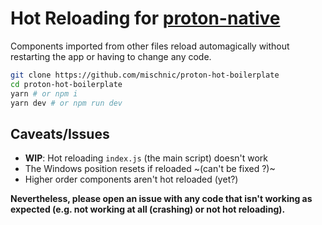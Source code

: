 # Hot Reloading for [proton-native](https://github.com/kusti8/proton-native)

Components imported from other files reload automagically without restarting the app or having to change any code.

```sh
git clone https://github.com/mischnic/proton-hot-boilerplate
cd proton-hot-boilerplate
yarn # or npm i
yarn dev # or npm run dev
```

## Caveats/Issues

- **WIP**: Hot reloading `index.js` (the main script) doesn't work
- The Windows position resets if reloaded ~(can't be fixed ?)~
- Higher order components aren't hot reloaded (yet?)

**Nevertheless, please open an issue with any code that isn't working as expected (e.g. not working at all (crashing) or not hot reloading).**
